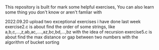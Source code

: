 This repository is built for mark some helpful exercises,
You can also learn some thing you don't know or aren't famliar with

2022.09.20
upload two exceptional exercises i have done last week
exercise2.c is about find the order of some strings, like a,b,c,...,z,ab,ac,....,az,bc,bd,...,bz with the idea of recursion
exercise5.c is about find the max distance or gap between two numbers with the algorithm of bucket sorting
